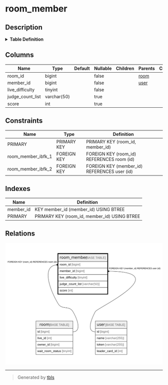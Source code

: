 # room_member

## Description

<details>
<summary><strong>Table Definition</strong></summary>

```sql
CREATE TABLE `room_member` (
  `room_id` bigint NOT NULL,
  `member_id` bigint NOT NULL,
  `live_difficulty` tinyint NOT NULL,
  `judge_count_list` varchar(50) DEFAULT NULL,
  `score` int DEFAULT NULL,
  PRIMARY KEY (`room_id`,`member_id`),
  KEY `member_id` (`member_id`),
  CONSTRAINT `room_member_ibfk_1` FOREIGN KEY (`room_id`) REFERENCES `room` (`id`),
  CONSTRAINT `room_member_ibfk_2` FOREIGN KEY (`member_id`) REFERENCES `user` (`id`)
) ENGINE=InnoDB DEFAULT CHARSET=utf8mb4 COLLATE=utf8mb4_0900_ai_ci
```

</details>

## Columns

| Name | Type | Default | Nullable | Children | Parents | Comment |
| ---- | ---- | ------- | -------- | -------- | ------- | ------- |
| room_id | bigint |  | false |  | [room](room.md) |  |
| member_id | bigint |  | false |  | [user](user.md) |  |
| live_difficulty | tinyint |  | false |  |  |  |
| judge_count_list | varchar(50) |  | true |  |  |  |
| score | int |  | true |  |  |  |

## Constraints

| Name | Type | Definition |
| ---- | ---- | ---------- |
| PRIMARY | PRIMARY KEY | PRIMARY KEY (room_id, member_id) |
| room_member_ibfk_1 | FOREIGN KEY | FOREIGN KEY (room_id) REFERENCES room (id) |
| room_member_ibfk_2 | FOREIGN KEY | FOREIGN KEY (member_id) REFERENCES user (id) |

## Indexes

| Name | Definition |
| ---- | ---------- |
| member_id | KEY member_id (member_id) USING BTREE |
| PRIMARY | PRIMARY KEY (room_id, member_id) USING BTREE |

## Relations

![er](room_member.svg)

---

> Generated by [tbls](https://github.com/k1LoW/tbls)
